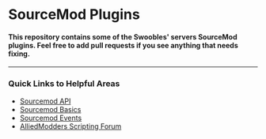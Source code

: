 # SourceMod Plugins
#### This repository contains some of the Swoobles' servers SourceMod plugins. Feel free to add pull requests if you see anything that needs fixing.
---
### Quick Links to Helpful Areas

* [Sourcemod API](https://sm.alliedmods.net/new-api/)
* [Sourcemod Basics](https://wiki.alliedmods.net/Introduction_to_SourcePawn_1.7)
* [Sourcemod Events](https://wiki.alliedmods.net/Game_Events_(Source))
* [AlliedModders Scripting Forum](https://forums.alliedmods.net/forumdisplay.php?f=107)